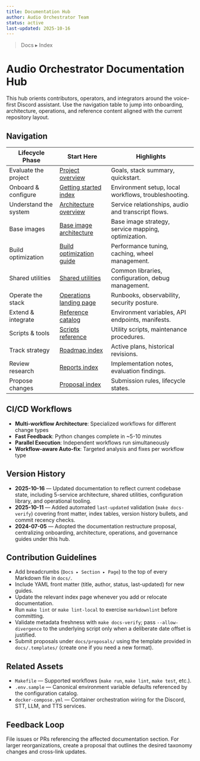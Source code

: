 ```yaml
---
title: Documentation Hub
author: Audio Orchestrator Team
status: active
last-updated: 2025-10-16
---
```


<!-- markdownlint-disable-next-line MD041 -->
> Docs ▸ Index

# Audio Orchestrator Documentation Hub

This hub orients contributors, operators, and integrators around the voice-first Discord
assistant. Use the navigation table to jump into onboarding, architecture, operations,
and reference content aligned with the current repository layout.

## Navigation

| Lifecycle Phase | Start Here | Highlights |
| --- | --- | --- |
| Evaluate the project | [Project overview](../README.md) | Goals, stack summary, quickstart. |
| Onboard & configure | [Getting started index](getting-started/README.md) | Environment setup, local workflows, troubleshooting. |
| Understand the system | [Architecture overview](architecture/system-overview.md) | Service relationships, audio and transcript flows. |
| Base images | [Base image architecture](architecture/base-images.md) | Base image strategy, service mapping, optimization. |
| Build optimization | [Build optimization guide](operations/build-optimization.md) | Performance tuning, caching, wheel management. |
| Shared utilities | [Shared utilities](architecture/shared-utilities.md) | Common libraries, configuration, debug management. |
| Operate the stack | [Operations landing page](operations/README.md) | Runbooks, observability, security posture. |
| Extend & integrate | [Reference catalog](reference/configuration-catalog.md) | Environment variables, API endpoints, manifests. |
| Scripts & tools | [Scripts reference](reference/scripts-reference.md) | Utility scripts, maintenance procedures. |
| Track strategy | [Roadmap index](roadmaps/README.md) | Active plans, historical revisions. |
| Review research | [Reports index](reports/README.md) | Implementation notes, evaluation findings. |
| Propose changes | [Proposal index](proposals/README.md) | Submission rules, lifecycle states. |

## CI/CD Workflows

-  **Multi-workflow Architecture**: Specialized workflows for different change types
-  **Fast Feedback**: Python changes complete in ~5-10 minutes
-  **Parallel Execution**: Independent workflows run simultaneously
-  **Workflow-aware Auto-fix**: Targeted analysis and fixes per workflow type

## Version History

-  **2025-10-16** — Updated documentation to reflect current codebase state, including 5-service
  architecture, shared utilities, configuration library, and operational tooling.
-  **2025-10-11** — Added automated `last-updated` validation (`make docs-verify`) covering
  front matter, index tables, version history bullets, and commit recency checks.
-  **2024-07-05** — Adopted the documentation restructure proposal, centralizing onboarding,
  architecture, operations, and governance guides under this hub.

## Contribution Guidelines

-  Add breadcrumbs (`Docs ▸ Section ▸ Page`) to the top of every Markdown file in `docs/`.
-  Include YAML front matter (title, author, status, last-updated) for new guides.
-  Update the relevant index page whenever you add or relocate documentation.
-  Run `make lint` or `make lint-local` to exercise `markdownlint` before committing.
-  Validate metadata freshness with `make docs-verify`; pass `--allow-divergence` to the
   underlying script only when a deliberate date offset is justified.
-  Submit proposals under `docs/proposals/` using the template provided in
   `docs/.templates/` (create one if you need a new format).

## Related Assets

-  `Makefile` — Supported workflows (`make run`, `make lint`, `make test`, etc.).
-  `.env.sample` — Canonical environment variable defaults referenced by the configuration catalog.
-  `docker-compose.yml` — Container orchestration wiring for the Discord, STT, LLM, and TTS services.

## Feedback Loop

File issues or PRs referencing the affected documentation section. For larger reorganizations,
create a proposal that outlines the desired taxonomy changes and cross-link updates.
